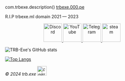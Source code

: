 com.trbexe.description()
<a href="https://trbexe.000.pe">trbexe.000.pe</a>
<p>R.I.P trbexe.ml domain 2021 — 2023</p>
<center><a href="https://trbexe.pages.dev/discord" title="Discord">
   <img src="https://trbexe.pages.dev/content/discordicon.svg" wight="60" height="60" alt="Discord"</img>
   </a>
<!--- <center><a href="https://mastodon.ml/@texe" title="Mastodon.ml">
   <img src="https://www.svgrepo.com/show/331480/mastodon.svg" wight="60" height="60" alt="mastodon.ml"</img>
   </a>
	-->
       <a href="https://youtube.com/c/ThisIsTRB" title="Youtube">
   <img src="https://trbexe.pages.dev/content/yticon2.svg" wight="60" height="60" alt="YouTube"</img>
   </a>
      <a href="https://t.me/pentiumn4200" title="Telegram">
   <img src="https://trbexe.pages.dev/content/telega.svg" wight="60" height="60" alt="Telegram"</img>
   </a>
       <a href="https://steamcommunity.com/id/thisistrb/" title="steam">
   <img src="https://trbexe.pages.dev/content/steam.svg" wight="60" height="60" alt="steam"</img>
   </a>
	</center>

![TRB-Exe's GitHub stats](https://github-readme-stats.vercel.app/api?username=TRB-Exe&theme=discord_old_blurple&show_icons=true)

[![Top Langs](https://github-readme-stats.vercel.app/api/top-langs/?username=TRB-Exe&layout=compact&theme=discord_old_blurple)](https://github-readme-stats.vercel.app/api/top-langs/?username=TRB-Exe&layout=compact&theme=discord_old_blurple)

<footer>
<p><em>© 2024 trb.exe
<a href="http://trbexe.000.pe">
	<img src="http://trbexe.000.pe/amogus/trbexe-banner.gif" wight="88" height="31" alt="сайт trb.exe">
        </a>
</em></p>
</footer>

